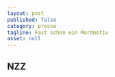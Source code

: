 ```yaml
---
layout: post
published: false
category: presse
tagline: Fast schon ein Mordmotiv
asset: null
---
```


## NZZ 



